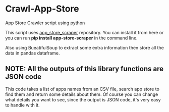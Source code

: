 # Crawl-App-Store
App Store Crawler script using python

This script uses <a href="https://github.com/cowboy-bebug/app-store-scraper">app_store_scraper</a> repository. You can install it from here or you can run <italic><b>pip install app-store-scraper</b></italic> in the command line.

Also using BueatifulSoup to extract some extra information then store all the data in pandas dataframe.

## NOTE: All the outputs of this library functions are JSON code

This code takes a list of apps names from an CSV file, search app store to find them and return some details about them. Of course you can change what details you want to see, since the output is JSON code, it's very easy to handle with it.
